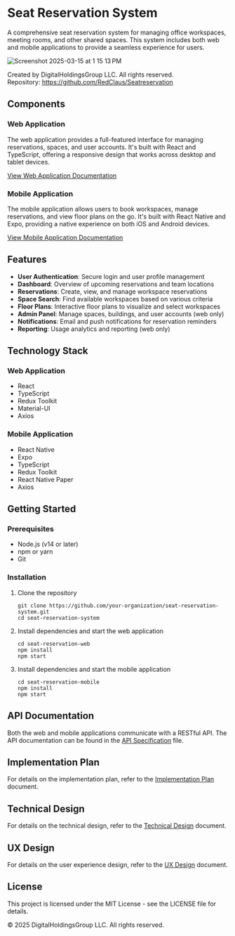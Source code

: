 # Seat Reservation System

A comprehensive seat reservation system for managing office workspaces, meeting rooms, and other shared spaces. This system includes both web and mobile applications to provide a seamless experience for users.

![Screenshot 2025-03-15 at 1 15 13 PM](https://github.com/user-attachments/assets/1982b07b-9625-4ff6-b494-d2eb69ce3088)

Created by DigitalHoldingsGroup LLC. All rights reserved.  
Repository: https://github.com/RedClaus/Seatreservation

## Components

### Web Application

The web application provides a full-featured interface for managing reservations, spaces, and user accounts. It's built with React and TypeScript, offering a responsive design that works across desktop and tablet devices.

[View Web Application Documentation](./seat-reservation-web/README.md)

### Mobile Application

The mobile application allows users to book workspaces, manage reservations, and view floor plans on the go. It's built with React Native and Expo, providing a native experience on both iOS and Android devices.

[View Mobile Application Documentation](./seat-reservation-mobile/README.md)

## Features

- **User Authentication**: Secure login and user profile management
- **Dashboard**: Overview of upcoming reservations and team locations
- **Reservations**: Create, view, and manage workspace reservations
- **Space Search**: Find available workspaces based on various criteria
- **Floor Plans**: Interactive floor plans to visualize and select workspaces
- **Admin Panel**: Manage spaces, buildings, and user accounts (web only)
- **Notifications**: Email and push notifications for reservation reminders
- **Reporting**: Usage analytics and reporting (web only)

## Technology Stack

### Web Application
- React
- TypeScript
- Redux Toolkit
- Material-UI
- Axios

### Mobile Application
- React Native
- Expo
- TypeScript
- Redux Toolkit
- React Native Paper
- Axios

## Getting Started

### Prerequisites

- Node.js (v14 or later)
- npm or yarn
- Git

### Installation

1. Clone the repository
   ```
   git clone https://github.com/your-organization/seat-reservation-system.git
   cd seat-reservation-system
   ```

2. Install dependencies and start the web application
   ```
   cd seat-reservation-web
   npm install
   npm start
   ```

3. Install dependencies and start the mobile application
   ```
   cd seat-reservation-mobile
   npm install
   npm start
   ```

## API Documentation

Both the web and mobile applications communicate with a RESTful API. The API documentation can be found in the [API Specification](./seatReservationSystem_APISpec.md) file.

## Implementation Plan

For details on the implementation plan, refer to the [Implementation Plan](./seatReservationSystem_ImplementationPlan.md) document.

## Technical Design

For details on the technical design, refer to the [Technical Design](./seatReservationSystem_TechnicalDesign.md) document.

## UX Design

For details on the user experience design, refer to the [UX Design](./seatReservationSystem_UXDesign.md) document.

## License

This project is licensed under the MIT License - see the LICENSE file for details.

© 2025 DigitalHoldingsGroup LLC. All rights reserved.
